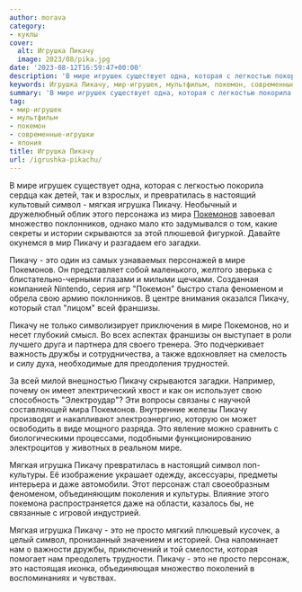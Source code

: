 ```yaml
---
author: morava
category:
- куклы
cover:
  alt: Игрушка Пикачу
  image: 2023/08/pika.jpg
date: '2023-08-12T16:59:47+00:00'
description: 'В мире игрушек существует одна, которая с легкостью покорила сердца как детей, так и взрослых, и превратилась в настоящий культовый символ - мягкая...'
keywords: Игрушка Пикачу, мир-игрушек, мультфильм, покемон, современные-игрушки, япония, пикачу, это, мире, покемонов, символ, мягкая, игрушка, которая, превратилась, настоящий, мира, множество, поклонников, скрываются, загадки
summary: 'В мире игрушек существует одна, которая с легкостью покорила сердца как детей, так и взрослых, и превратилась в настоящий культовый символ - мягкая...'
tag:
- мир-игрушек
- мультфильм
- покемон
- современные-игрушки
- япония
title: Игрушка Пикачу
url: /igrushka-pikachu/
---
```


В мире игрушек существует одна, которая с легкостью покорила сердца как детей, так и взрослых, и превратилась в настоящий культовый символ \- мягкая игрушка Пикачу. Необычный и дружелюбный облик этого персонажа из мира [Покемонов](https://www.adora.ru/igrushki-pokemon/386/) завоевал множество поклонников, однако мало кто задумывался о том, какие секреты и истории скрываются за этой плюшевой фигуркой. Давайте окунемся в мир Пикачу и разгадаем его загадки.

Пикачу \- это один из самых узнаваемых персонажей в мире Покемонов. Он представляет собой маленького, желтого зверька с блистательно-черными глазами и милыми щечками. Созданная компанией Nintendo, серия игр "Покемон" быстро стала феноменом и обрела свою армию поклонников. В центре внимания оказался Пикачу, который стал "лицом" всей франшизы.

Пикачу не только символизирует приключения в мире Покемонов, но и несет глубокий смысл. Во всех аспектах франшизы он выступает в роли лучшего друга и партнера для своего тренера. Это подчеркивает важность дружбы и сотрудничества, а также вдохновляет на смелость и силу духа, необходимые для преодоления трудностей.

За всей милой внешностью Пикачу скрываются загадки. Например, почему он имеет электрический хвост и как он использует свою способность "Электроудар"? Эти вопросы связаны с научной составляющей мира Покемонов. Внутренние железы Пикачу производят и накапливают электроэнергию, которую он может освободить в виде мощного разряда. Это явление можно сравнить с биологическими процессами, подобными функционированию электроцитов у животных в реальном мире.

Мягкая игрушка Пикачу превратилась в настоящий символ поп-культуры. Её изображение украшает одежду, аксессуары, предметы интерьера и даже автомобили. Этот персонаж стал своеобразным феноменом, объединяющим поколения и культуры. Влияние этого покемона распространяется даже на области, казалось бы, не связанные с игровой индустрией.

Мягкая игрушка Пикачу \- это не просто мягкий плюшевый кусочек, а целый символ, пронизанный значением и историей. Она напоминает нам о важности дружбы, приключений и той смелости, которая помогает нам преодолеть трудности. Пикачу \- это не просто персонаж, это настоящая иконка, объединяющая множество поколений в воспоминаниях и чувствах.